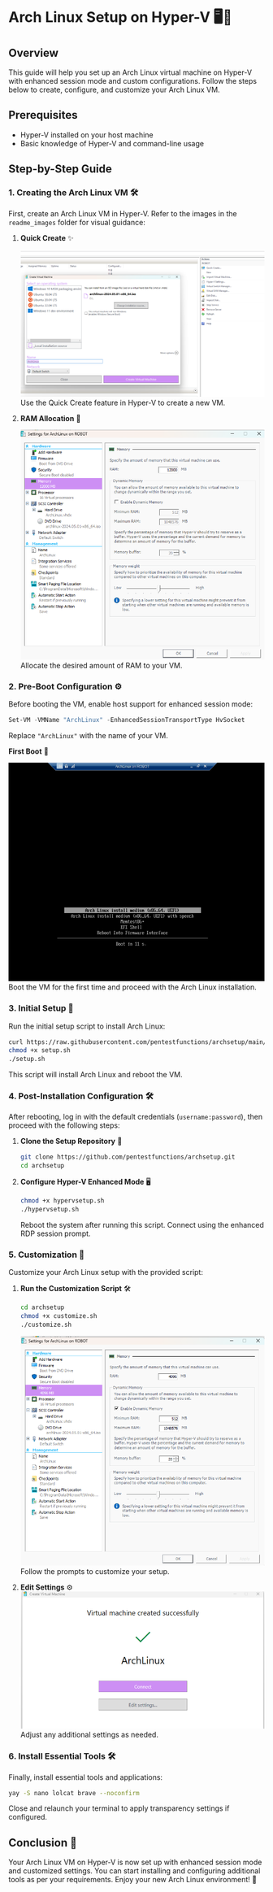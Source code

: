 
# Arch Linux Setup on Hyper-V 🖥️🐧

## Overview
This guide will help you set up an Arch Linux virtual machine on Hyper-V with enhanced session mode and custom configurations. Follow the steps below to create, configure, and customize your Arch Linux VM.

## Prerequisites
- Hyper-V installed on your host machine
- Basic knowledge of Hyper-V and command-line usage

## Step-by-Step Guide

### 1. Creating the Arch Linux VM 🛠️
First, create an Arch Linux VM in Hyper-V. Refer to the images in the `readme_images` folder for visual guidance:

1. **Quick Create** ✨

   ![Quick Create](resources/readme_images/quick_create.png)
   Use the Quick Create feature in Hyper-V to create a new VM.

3. **RAM Allocation** 🧠

   ![RAM Allocation](resources/readme_images/ram.png)
   Allocate the desired amount of RAM to your VM.

### 2. Pre-Boot Configuration ⚙️
Before booting the VM, enable host support for enhanced session mode:

```powershell
Set-VM -VMName "ArchLinux" -EnhancedSessionTransportType HvSocket
```
Replace `"ArchLinux"` with the name of your VM.

**First Boot** 🚀
   
   ![First Boot](resources/readme_images/first_boot.png)
   Boot the VM for the first time and proceed with the Arch Linux installation.

### 3. Initial Setup 🏁
Run the initial setup script to install Arch Linux:

```bash
curl https://raw.githubusercontent.com/pentestfunctions/archsetup/main/setup.sh > setup.sh
chmod +x setup.sh
./setup.sh
```

This script will install Arch Linux and reboot the VM.

### 4. Post-Installation Configuration 🛠️
After rebooting, log in with the default credentials (`username:password`), then proceed with the following steps:

1. **Clone the Setup Repository** 📂
   ```bash
   git clone https://github.com/pentestfunctions/archsetup.git
   cd archsetup
   ```

2. **Configure Hyper-V Enhanced Mode** 🖥️
   ```bash
   chmod +x hypervsetup.sh
   ./hypervsetup.sh
   ```

   Reboot the system after running this script. Connect using the enhanced RDP session prompt.

### 5. Customization 🎨
Customize your Arch Linux setup with the provided script:

1. **Run the Customization Script** 🛠️
   ```bash
   cd archsetup
   chmod +x customize.sh
   ./customize.sh
   ```

   ![Customize Settings](resources/readme_images/customize.png)
   Follow the prompts to customize your setup.

2. **Edit Settings** ⚙️
   ![Edit Settings](resources/readme_images/edit_settings.png)
   Adjust any additional settings as needed.

### 6. Install Essential Tools 🛠️
Finally, install essential tools and applications:

```bash
yay -S nano lolcat brave --noconfirm
```

Close and relaunch your terminal to apply transparency settings if configured.

## Conclusion 🎉
Your Arch Linux VM on Hyper-V is now set up with enhanced session mode and customized settings. You can start installing and configuring additional tools as per your requirements. Enjoy your new Arch Linux environment! 🚀
